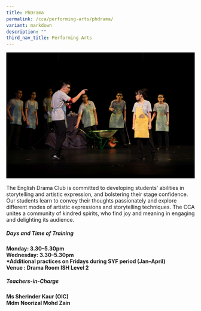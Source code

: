 ```yaml
---
title: PhDrama
permalink: /cca/performing-arts/phdrama/
variant: markdown
description: ""
third_nav_title: Performing Arts
---
```

![](/images/2023images/CCAs%202023/englishdrama.jpg)

The English Drama Club is committed to developing students’ abilities in storytelling and artistic expression, and bolstering their stage confidence. Our students learn to convey their thoughts passionately and explore different modes of artistic expressions and storytelling techniques. The CCA unites a community of kindred spirits, who find joy and meaning in engaging and delighting its audience. 

<h5>Days and Time of Training </h5>

<b>Monday: 3.30–5.30pm <br>
Wednesday: 3.30–5.30pm <br>
*Additional practices on Fridays during SYF period (Jan–April) <br>
Venue : Drama Room ISH Level 2</b><br>

<h5>Teachers-in-Charge</h5>
<b>Ms Sherinder Kaur (OIC) <br>
Mdm Noorizal Mohd Zain</b><br>